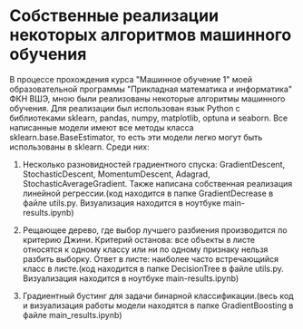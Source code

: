 # Собственные реализации некоторых алгоритмов машинного обучения
В процессе прохождения курса "Машинное обучение 1" моей образовательной программы "Прикладная математика и информатика" ФКН ВШЭ, мною были реализованы некоторые алгоритмы
машинного обучения. Для реализации был использован язык Python с библиотеками sklearn, pandas, numpy, matplotlib, optuna и seaborn. Все написанные модели 
имеют все методы класса sklearn.base.BaseEstimator, то есть эти модели легко могут быть использованы в sklearn. Среди них:

1. Несколько разновидностей градиентного спуска: GradientDescent, StochasticDescent, MomentumDescent, Adagrad, StochasticAverageGradient. Также написана 
собственная реализация линейной регрессии.(код находится в папке GradientDecrease
в файле utils.py. Визуализация находится в ноутбуке main-results.ipynb)

2. Рещающее дерево, где выбор лучшего разбиения производится по критерию Джини. Критерий останова: все объекты в листе относятся
к одному классу или ни по одному признаку нельзя разбить выборку. Ответ в листе: наиболее часто встречающийся класс в листе.(код находится в папке DecisionTree
в файле utils.py. Визуализация находится в ноутбуке main-results.ipynb)

3. Градиентный бустинг для задачи бинарной классификации.(весь код и визуализация работы модели находятся в папке GradientBoosting в файле main_results.ipynb)

